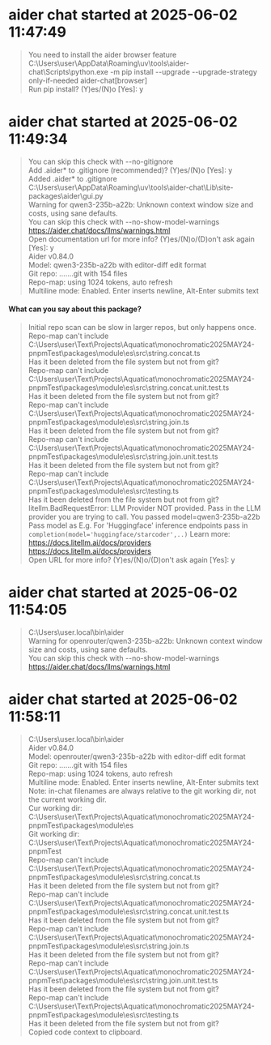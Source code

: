 
# aider chat started at 2025-06-02 11:47:49

> You need to install the aider browser feature  
> C:\Users\user\AppData\Roaming\uv\tools\aider-chat\Scripts\python.exe -m pip install --upgrade --upgrade-strategy only-if-needed aider-chat[browser]  
> Run pip install? (Y)es/(N)o [Yes]: y  

# aider chat started at 2025-06-02 11:49:34

> You can skip this check with --no-gitignore  
> Add .aider* to .gitignore (recommended)? (Y)es/(N)o [Yes]: y  
> Added .aider* to .gitignore  
> C:\Users\user\AppData\Roaming\uv\tools\aider-chat\Lib\site-packages\aider\gui.py  
> Warning for qwen3-235b-a22b: Unknown context window size and costs, using sane defaults.  
> You can skip this check with --no-show-model-warnings  
> https://aider.chat/docs/llms/warnings.html  
> Open documentation url for more info? (Y)es/(N)o/(D)on't ask again [Yes]: y  
> Aider v0.84.0  
> Model: qwen3-235b-a22b with editor-diff edit format  
> Git repo: ..\..\..\.git with 154 files  
> Repo-map: using 1024 tokens, auto refresh  
> Multiline mode: Enabled. Enter inserts newline, Alt-Enter submits text  

#### What can you say about this package?  
> Initial repo scan can be slow in larger repos, but only happens once.  
> Repo-map can't include C:\Users\user\Text\Projects\Aquaticat\monochromatic2025MAY24-pnpmTest\packages\module\es\src\string.concat.ts  
> Has it been deleted from the file system but not from git?  
> Repo-map can't include C:\Users\user\Text\Projects\Aquaticat\monochromatic2025MAY24-pnpmTest\packages\module\es\src\string.concat.unit.test.ts  
> Has it been deleted from the file system but not from git?  
> Repo-map can't include C:\Users\user\Text\Projects\Aquaticat\monochromatic2025MAY24-pnpmTest\packages\module\es\src\string.join.ts  
> Has it been deleted from the file system but not from git?  
> Repo-map can't include C:\Users\user\Text\Projects\Aquaticat\monochromatic2025MAY24-pnpmTest\packages\module\es\src\string.join.unit.test.ts  
> Has it been deleted from the file system but not from git?  
> Repo-map can't include C:\Users\user\Text\Projects\Aquaticat\monochromatic2025MAY24-pnpmTest\packages\module\es\src\testing.ts  
> Has it been deleted from the file system but not from git?  
> litellm.BadRequestError: LLM Provider NOT provided. Pass in the LLM provider you are trying to call. You passed model=qwen3-235b-a22b  
> Pass model as E.g. For 'Huggingface' inference endpoints pass in `completion(model='huggingface/starcoder',..)` Learn more: https://docs.litellm.ai/docs/providers  
> https://docs.litellm.ai/docs/providers  
> Open URL for more info? (Y)es/(N)o/(D)on't ask again [Yes]: y  

# aider chat started at 2025-06-02 11:54:05

> C:\Users\user\.local\bin\aider  
> Warning for openrouter/qwen3-235b-a22b: Unknown context window size and costs, using sane defaults.  
> You can skip this check with --no-show-model-warnings  
> https://aider.chat/docs/llms/warnings.html  

# aider chat started at 2025-06-02 11:58:11

> C:\Users\user\.local\bin\aider  
> Aider v0.84.0  
> Model: openrouter/qwen3-235b-a22b with editor-diff edit format  
> Git repo: ..\..\..\.git with 154 files  
> Repo-map: using 1024 tokens, auto refresh  
> Multiline mode: Enabled. Enter inserts newline, Alt-Enter submits text  
> Note: in-chat filenames are always relative to the git working dir, not the current working dir.  
> Cur working dir: C:\Users\user\Text\Projects\Aquaticat\monochromatic2025MAY24-pnpmTest\packages\module\es  
> Git working dir: C:\Users\user\Text\Projects\Aquaticat\monochromatic2025MAY24-pnpmTest  
> Repo-map can't include C:\Users\user\Text\Projects\Aquaticat\monochromatic2025MAY24-pnpmTest\packages\module\es\src\string.concat.ts  
> Has it been deleted from the file system but not from git?  
> Repo-map can't include C:\Users\user\Text\Projects\Aquaticat\monochromatic2025MAY24-pnpmTest\packages\module\es\src\string.concat.unit.test.ts  
> Has it been deleted from the file system but not from git?  
> Repo-map can't include C:\Users\user\Text\Projects\Aquaticat\monochromatic2025MAY24-pnpmTest\packages\module\es\src\string.join.ts  
> Has it been deleted from the file system but not from git?  
> Repo-map can't include C:\Users\user\Text\Projects\Aquaticat\monochromatic2025MAY24-pnpmTest\packages\module\es\src\string.join.unit.test.ts  
> Has it been deleted from the file system but not from git?  
> Repo-map can't include C:\Users\user\Text\Projects\Aquaticat\monochromatic2025MAY24-pnpmTest\packages\module\es\src\testing.ts  
> Has it been deleted from the file system but not from git?  
> Copied code context to clipboard.  
